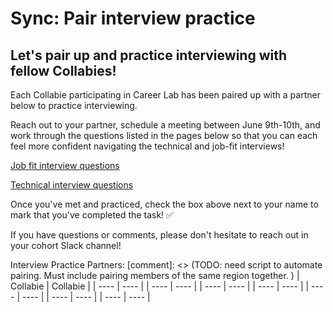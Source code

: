 # Sync: Pair interview practice

## Let's pair up and practice interviewing with fellow Collabies!

Each Collabie participating in Career Lab has been paired up with a partner below to practice interviewing.

Reach out to your partner, schedule a meeting between June 9th-10th, and work through the questions listed in the pages below so that you can each feel more confident navigating the technical and job-fit interviews!

[Job fit interview questions](../resources/job-fit-interview-questions.md)

[Technical interview questions](../resources/technical-interview-questions.md)

Once you've met and practiced, check the box above next to your name to mark that you've completed the task! ✅

If you have questions or comments, please don't hesitate to reach out in your cohort Slack channel!

Interview Practice Partners:
[comment]: <> (TODO: need script to automate pairing. Must include pairing members of the same region together. )
| Collabie | Collabie |
| ---- | ---- |
| ---- | ---- |
| ---- | ---- |
| ---- | ---- |
| ---- | ---- |
| ---- | ---- |
| ---- | ---- |